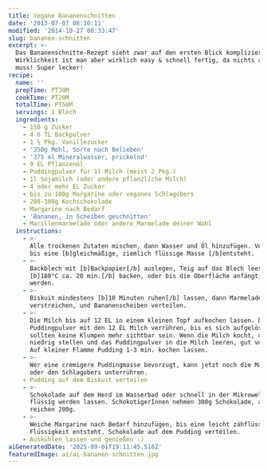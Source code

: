 ```yaml
---
title: Vegane Bananenschnitten
date: '2013-07-07 08:30:11'
modified: '2014-10-27 08:33:47'
slug: bananen-schnitten
excerpt: >-
  Das Bananenschnitte-Rezept sieht zwar auf den ersten Blick kompliziert aus, in
  Wirklichkeit ist man aber wirklich easy & schnell fertig, da nichts auskühlen
  muss! Super lecker!
recipe:
  name: ''
  prepTime: PT30M
  cookTime: PT20M
  totalTime: PT50M
  servings: 1 Blech
  ingredients:
    - 150 g Zucker
    - 4-6 TL Backpulver
    - 1 ½ Pkg. Vanillezucker
    - '350g Mehl, Sorte nach Belieben'
    - '375 ml Mineralwasser, prickelnd'
    - 9 EL Pflanzenöl
    - Puddingpulver für 1l Milch (meist 2 Pkg.)
    - 1l Sojamilch (oder andere pflanzliche Milch)
    - 4 oder mehr EL Zucker
    - bis zu 100g Margarine oder veganes Schlagobers
    - 200-300g Kochschokolade
    - Margarine nach Bedarf
    - 'Bananen, in Scheiben geschnitten'
    - Marillenmarmelade oder andere Marmelade deiner Wahl
  instructions:
    - >-
      Alle trockenen Zutaten mischen, dann Wasser und Öl hinzufügen. Verrühren,
      bis eine [b]gleichmäßige, ziemlich flüssige Masse [/b]entsteht.
    - >-
      Backblech mit [b]Backpapier[/b] auslegen, Teig auf das Blech leeren. Bei
      [b]180°C ca. 20 min.[/b] backen, oder bis die Oberfläche anfängt, braun zu
      werden.
    - >-
      Biskuit mindestens [b]10 Minuten ruhen[/b] lassen, dann Marmelade darauf
      verstreichen, und Bananenscheiben verteilen.
    - >-
      Die Milch bis auf 12 EL in einem kleinen Topf aufkochen lassen. Das
      Puddingpulver mit den 12 EL Milch verrühren, bis es sich aufgelöst hat. Es
      sollten keine Klumpen mehr sichtbar sein. Wenn die Milch kocht, die Flamme
      niedrig stellen und das Puddingpulver in die Milch leeren, gut verrühren.
      Auf kleiner Flamme Pudding 1-3 min. kochen lassen.
    - >-
      Wer eine cremigere Puddingmasse bevorzugt, kann jetzt noch die Margarine
      oder den Schlagobers unterrühren.
    - Pudding auf dem Biskuit verteilen
    - >-
      Schokolade auf dem Herd im Wasserbad oder schnell in der Mikrowelle
      flüssig werden lassen. SchokotigerInnen nehmen 300g Schokolade, ansonsten
      reichen 200g.
    - >-
      Weiche Margarine nach Bedarf hinzufügen, bis eine leicht zähflüssige
      Flüssigkeit entsteht. Schokolade auf dem Pudding verteilen.
    - Auskühlen lassen und genießen ;)
aiGeneratedDate: '2025-09-01T19:11:45.516Z'
featuredImage: ai/ai-bananen-schnitten.jpg
---
```



